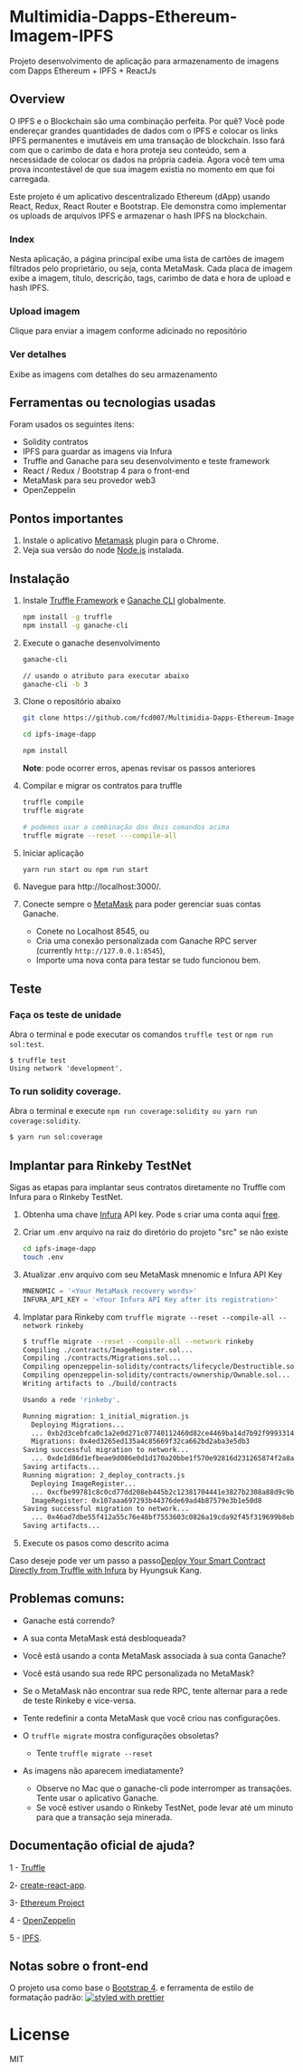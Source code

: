 # Multimidia-Dapps-Ethereum-Imagem-IPFS
Projeto desenvolvimento de aplicação para armazenamento de imagens com Dapps Ethereum + IPFS + ReactJs

## Overview

O IPFS e o Blockchain são uma combinação perfeita. Por quê? Você pode endereçar grandes quantidades de dados com o IPFS e colocar os links IPFS permanentes e imutáveis em uma transação de blockchain. Isso fará com que o carimbo de data e hora proteja seu conteúdo, sem a necessidade de colocar os dados na própria cadeia. Agora você tem uma prova incontestável de que sua imagem existia no momento em que foi carregada.

Este projeto é um aplicativo descentralizado Ethereum (dApp) usando React, Redux, React Router e Bootstrap. Ele demonstra como implementar os uploads de arquivos IPFS e armazenar o hash IPFS na blockchain.


### Index

Nesta aplicação, a página principal exibe uma lista de cartões de imagem filtrados pelo proprietário, ou seja, conta MetaMask. Cada placa de imagem exibe a imagem, título, descrição, tags, carimbo de data e hora de upload e hash IPFS.

### Upload imagem

Clique para enviar a imagem conforme adicinado no repositório

###  Ver detalhes

Exibe as imagens com detalhes do seu armazenamento

## Ferramentas ou tecnologias usadas

Foram usados os seguintes itens:

- Solidity contratos
- IPFS para guardar as imagens via Infura
- Truffle and Ganache para seu desenvolvimento e teste framework
- React / Redux / Bootstrap 4 para o front-end
- MetaMask para seu provedor web3
- OpenZeppelin

## Pontos importantes

1.  Instale o aplicativo [Metamask](https://metamask.io/) plugin para o Chrome.
2.  Veja sua versão do node [Node.js](https://nodejs.org/en/) instalada.

## Instalação

1.  Instale [Truffle Framework](http://truffleframework.com/) e [Ganache CLI](http://truffleframework.com/ganache/) globalmente. 

    ```bash
    npm install -g truffle
    npm install -g ganache-cli
    ```

2.  Execute o ganache desenvolvimento

    ```bash
    ganache-cli
    ```

    ```bash
    // usando o atributo para executar abaixo
    ganache-cli -b 3
    ```

3.  Clone o repositório abaixo

    ```bash
    git clone https://github.com/fcd007/Multimidia-Dapps-Ethereum-Imagem-IPFS

    cd ipfs-image-dapp

    npm install
    ```

    <strong>Note</strong>: pode ocorrer erros, apenas revisar os passos anteriores

4.  Compilar e migrar os contratos para truffle

    ```bash
    truffle compile
    truffle migrate

    # podemos usar a combinação dos dois comandos acima
    truffle migrate --reset ---compile-all
    ```

5.  Iniciar aplicação

    ```bash
    yarn run start ou npm run start
    ```

6.  Navegue para http://localhost:3000/.

7.  Conecte sempre o [MetaMask](https://metamask.io/) para poder gerenciar suas contas Ganache.

    - Conete no Localhost 8545, ou
    - Cria uma conexão personalizada com Ganache RPC server (currently `http://127.0.0.1:8545`),
    - Importe uma nova conta para testar se tudo funcionou bem.

## Teste

### Faça os teste de unidade

Abra o terminal e pode executar os comandos `truffle test` or `npm run sol:test`.

```shell
$ truffle test
Using network 'development'.
```

### To run solidity coverage.

Abra o terminal e execute `npm run coverage:solidity ou yarn run coverage:solidity`.

```bash
$ yarn run sol:coverage

```

## Implantar para Rinkeby TestNet

Sigas as etapas para implantar seus contratos diretamente no Truffle com Infura para o Rinkeby TestNet.

1.  Obtenha uma chave [Infura](https://infura.io/) API key. Pode s criar uma conta aqui [free](https://infura.io/signup).
2.  Criar um .env arquivo  na raiz do diretório do projeto "src" se não existe
    ```bash
    cd ipfs-image-dapp
    touch .env
    ```
3.  Atualizar .env arquivo com seu MetaMask mnenomic e Infura API Key
    ```javascript
    MNENOMIC = '<Your MetaMask recovery words>'
    INFURA_API_KEY = '<Your Infura API Key after its registration>'
    ```
4.  Implatar para Rinkeby com `truffle migrate --reset --compile-all --network rinkeby`

    ```bash
    $ truffle migrate --reset --compile-all --network rinkeby
    Compiling ./contracts/ImageRegister.sol...
    Compiling ./contracts/Migrations.sol...
    Compiling openzeppelin-solidity/contracts/lifecycle/Destructible.sol...
    Compiling openzeppelin-solidity/contracts/ownership/Ownable.sol...
    Writing artifacts to ./build/contracts

    Usando a rede 'rinkeby'.

    Running migration: 1_initial_migration.js
      Deploying Migrations...
      ... 0xb2d3cebfca0c1a2e0d271c07740112460d82ce4469ba14d7b92f9993314af50c
      Migrations: 0x4ed3265ed135a4c85669f32ca662bd2aba3e5db3
    Saving successful migration to network...
      ... 0xde1d86d1efbeae9d086e0d1d170a20bbe1f570e92816d231265874f2a8afe556
    Saving artifacts...
    Running migration: 2_deploy_contracts.js
      Deploying ImageRegister...
      ... 0xcfbe99781c8c0cd77dd208eb445b2c12381704441e3827b2308a88d9c9b29079
      ImageRegister: 0x107aaa697293b44376de69ad4b87579e3b1e50d8
    Saving successful migration to network...
      ... 0x46ad7dbe55f412a55c76e48bf7553603c0826a19cda92f45f319699b8eb5a203
    Saving artifacts...
    ```

5.  Execute os pasos como descrito acima

Caso deseje pode ver um passo a passo[Deploy Your Smart Contract Directly from Truffle with Infura](https://medium.com/coinmonks/deploy-your-smart-contract-directly-from-truffle-with-infura-ba1e1f1d40c2) by Hyungsuk Kang.

## Problemas comuns:

- Ganache está correndo?
- A sua conta MetaMask está desbloqueada?
- Você está usando a conta MetaMask associada à sua conta Ganache?
- Você está usando sua rede RPC personalizada no MetaMask?
- Se o MetaMask não encontrar sua rede RPC, tente alternar para a rede de teste Rinkeby e vice-versa.
 
 - Tente redefinir a conta MetaMask que você criou nas configurações.
- O `truffle migrate` mostra configurações obsoletas?
  - Tente `truffle migrate --reset`
- As imagens não aparecem imediatamente?
  - Observe no Mac que o ganache-cli pode interromper as transações. Tente usar o aplicativo Ganache.
  - Se você estiver usando o Rinkeby TestNet, pode levar até um minuto para que a transação seja minerada.

## Documentação oficial de ajuda?

1 - [Truffle](http://truffleframework.com/)


2- [create-react-app](https://github.com/facebookincubator/create-react-app/blob/master/packages/react-scripts/template/README.md). 


3- [Ethereum Project](https://ethereum.org/)


4 - [OpenZeppelin](https://openzeppelin.org/)


5 - [IPFS](https://ipfs.io/).


## Notas sobre o front-end

O projeto usa como base o [Bootstrap 4](https://getbootstrap.com/).
e ferramenta de estilo de formatação padrão:
[![styled with prettier](https://img.shields.io/badge/styled_with-prettier-ff69b4.svg)](https://github.com/prettier/prettier)

# License

MIT
